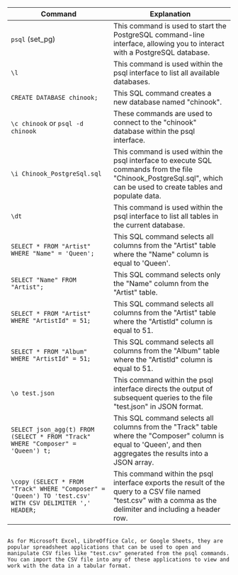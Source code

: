 Command | Explanation
--- | ---
`psql` (set_pg) | This command is used to start the PostgreSQL command-line interface, allowing you to interact with a PostgreSQL database.
`\l` | This command is used within the psql interface to list all available databases.
`CREATE DATABASE chinook;` | This SQL command creates a new database named "chinook".
`\c chinook` or `psql -d chinook` | These commands are used to connect to the "chinook" database within the psql interface.
`\i Chinook_PostgreSql.sql` | This command is used within the psql interface to execute SQL commands from the file "Chinook_PostgreSql.sql", which can be used to create tables and populate data.
`\dt` | This command is used within the psql interface to list all tables in the current database.
`SELECT * FROM "Artist" WHERE "Name" = 'Queen';` | This SQL command selects all columns from the "Artist" table where the "Name" column is equal to 'Queen'.
`SELECT "Name" FROM "Artist";` | This SQL command selects only the "Name" column from the "Artist" table.
`SELECT * FROM "Artist" WHERE "ArtistId" = 51;` | This SQL command selects all columns from the "Artist" table where the "ArtistId" column is equal to 51.
`SELECT * FROM "Album" WHERE "ArtistId" = 51;` | This SQL command selects all columns from the "Album" table where the "ArtistId" column is equal to 51.
`\o test.json` | This command within the psql interface directs the output of subsequent queries to the file "test.json" in JSON format.
`SELECT json_agg(t) FROM (SELECT * FROM "Track" WHERE "Composer" = 'Queen') t;` | This SQL command selects all columns from the "Track" table where the "Composer" column is equal to 'Queen', and then aggregates the results into a JSON array.
`\copy (SELECT * FROM "Track" WHERE "Composer" = 'Queen') TO 'test.csv' WITH CSV DELIMITER ',' HEADER;` | This command within the psql interface exports the result of the query to a CSV file named "test.csv" with a comma as the delimiter and including a header row.
```

As for Microsoft Excel, LibreOffice Calc, or Google Sheets, they are popular spreadsheet applications that can be used to open and manipulate CSV files like "test.csv" generated from the psql commands. You can import the CSV file into any of these applications to view and work with the data in a tabular format.
```